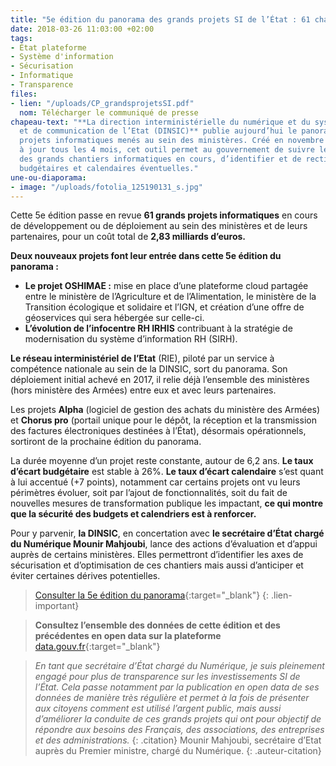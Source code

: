 ```yaml
---
title: "5e édition du panorama des grands projets SI de l’État : 61 chantiers informatiques à la loupe"
date: 2018-03-26 11:03:00 +02:00
tags:
- État plateforme
- Système d'information
- Sécurisation
- Informatique
- Transparence
files:
- lien: "/uploads/CP_grandsprojetsSI.pdf"
  nom: Télécharger le communiqué de presse 
chapeau-text: "**La direction interministérielle du numérique et du système d’information
  et de communication de l’Etat (DINSIC)** publie aujourd’hui le panorama des grands
  projets informatiques menés au sein des ministères. Créé en novembre 2016 et mis
  à jour tous les 4 mois, cet outil permet au gouvernement de suivre le bon déroulement
  des grands chantiers informatiques en cours, d’identifier et de rectifier les dérives
  budgétaires et calendaires éventuelles."
une-ou-diaporama:
- image: "/uploads/fotolia_125190131_s.jpg"
---
```


Cette 5e édition passe en revue **61 grands projets informatiques** en cours de développement ou de déploiement au sein des ministères et de leurs partenaires, pour un coût total de **2,83 milliards d’euros.**

**Deux nouveaux projets font leur entrée dans cette 5e édition du panorama :**

* **Le projet OSHIMAE :** mise en place d’une plateforme cloud partagée entre le ministère de l’Agriculture et de l’Alimentation, le ministère de la Transition écologique et solidaire et l’IGN, et création d’une offre de géoservices qui sera hébergée sur celle-ci.
* **L’évolution de l’infocentre RH IRHIS** contribuant à la stratégie de modernisation du système d’information RH (SIRH).

**Le réseau interministériel de l’Etat** (RIE), piloté par un service à compétence nationale au sein de la DINSIC, sort du panorama. Son déploiement initial achevé en 2017, il relie déjà l’ensemble des ministères (hors ministère des Armées) entre eux et avec leurs partenaires. 

Les projets **Alpha** (logiciel de gestion des achats du ministère des Armées) et **Chorus pro** (portail unique pour le dépôt, la réception et la transmission des factures électroniques destinées à l’État), désormais opérationnels, sortiront de la prochaine édition du panorama.

La durée moyenne d’un projet reste constante, autour de 6,2 ans. **Le taux d’écart budgétaire** est stable à 26%. **Le taux d’écart calendaire** s’est quant à lui accentué (+7 points), notamment car certains projets ont vu leurs périmètres évoluer, soit par l’ajout de fonctionnalités, soit du fait de nouvelles mesures de transformation publique les impactant, **ce qui montre que la sécurité des budgets et calendriers est à renforcer.** 

Pour y parvenir, **la DINSIC**, en concertation avec **le secrétaire d’État chargé du Numérique Mounir Mahjoubi**, lance des actions d’évaluation et d’appui auprès de certains ministères. Elles permettront d’identifier les axes de sécurisation et d’optimisation de ces chantiers mais aussi d’anticiper et éviter certaines dérives potentielles. 

> [Consulter la 5e édition du panorama](/publications/panorama-grands-projets-si/){:target="_blank"}
{: .lien-important}

>**Consultez l’ensemble des données de cette édition et des précédentes en open data sur la plateforme** [data.gouv.fr](https://www.data.gouv.fr/fr/datasets/panorama-des-grands-projets-si-de-letat-1/){:target="_blank"}


> *En tant que secrétaire d’État chargé du Numérique, je suis pleinement engagé pour plus de transparence sur les investissements SI de l’État. Cela passe notamment par la publication en open data de ses données de manière très régulière et permet à la fois de présenter aux citoyens comment est utilisé l’argent public, mais aussi d’améliorer la conduite de ces grands projets qui ont pour objectif de répondre aux besoins des Français, des associations, des entreprises et des administrations.*
{: .citation}
> Mounir Mahjoubi, secrétaire d’Etat auprès du Premier ministre, chargé du Numérique.
{: .auteur-citation}



